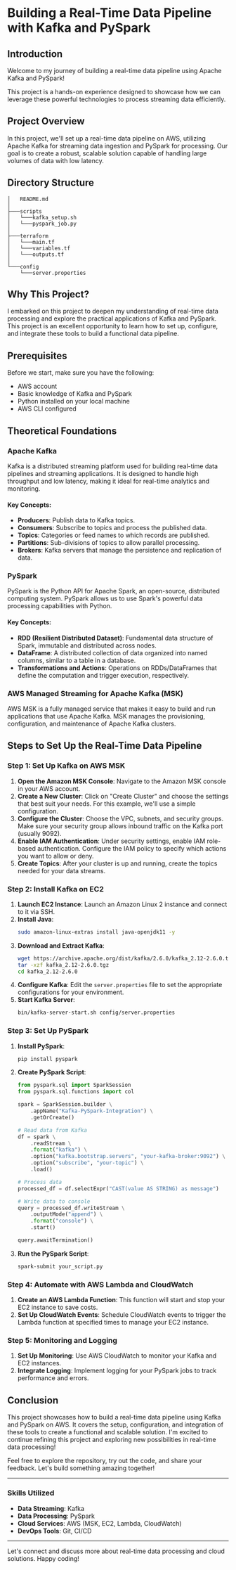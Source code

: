 # Building a Real-Time Data Pipeline with Kafka and PySpark

## Introduction

Welcome to my journey of building a real-time data pipeline using Apache Kafka and PySpark! 

This project is a hands-on experience designed to showcase how we can leverage these powerful technologies to process streaming data efficiently.

## Project Overview

In this project, we'll set up a real-time data pipeline on AWS, utilizing Apache Kafka for streaming data ingestion and PySpark for processing. Our goal is to create a robust, scalable solution capable of handling large volumes of data with low latency.

## Directory Structure
```
│   README.md      
│      
├───scripts      
│   └───kafka_setup.sh         
│   └───pyspark_job.py      
│      
├───terraform      
│   └───main.tf      
│   └───variables.tf      
│   └───outputs.tf      
│      
└───config      
    └───server.properties
```

## Why This Project?

I embarked on this project to deepen my understanding of real-time data processing and explore the practical applications of Kafka and PySpark. This project is an excellent opportunity to learn how to set up, configure, and integrate these tools to build a functional data pipeline.

## Prerequisites

Before we start, make sure you have the following:

- AWS account
- Basic knowledge of Kafka and PySpark
- Python installed on your local machine
- AWS CLI configured

## Theoretical Foundations

### Apache Kafka

Kafka is a distributed streaming platform used for building real-time data pipelines and streaming applications. It is designed to handle high throughput and low latency, making it ideal for real-time analytics and monitoring.

#### Key Concepts:

- **Producers**: Publish data to Kafka topics.
- **Consumers**: Subscribe to topics and process the published data.
- **Topics**: Categories or feed names to which records are published.
- **Partitions**: Sub-divisions of topics to allow parallel processing.
- **Brokers**: Kafka servers that manage the persistence and replication of data.

### PySpark

PySpark is the Python API for Apache Spark, an open-source, distributed computing system. PySpark allows us to use Spark's powerful data processing capabilities with Python.

#### Key Concepts:

- **RDD (Resilient Distributed Dataset)**: Fundamental data structure of Spark, immutable and distributed across nodes.
- **DataFrame**: A distributed collection of data organized into named columns, similar to a table in a database.
- **Transformations and Actions**: Operations on RDDs/DataFrames that define the computation and trigger execution, respectively.

### AWS Managed Streaming for Apache Kafka (MSK)

AWS MSK is a fully managed service that makes it easy to build and run applications that use Apache Kafka. MSK manages the provisioning, configuration, and maintenance of Apache Kafka clusters.

## Steps to Set Up the Real-Time Data Pipeline

### Step 1: Set Up Kafka on AWS MSK

1. **Open the Amazon MSK Console**: Navigate to the Amazon MSK console in your AWS account.
2. **Create a New Cluster**: Click on "Create Cluster" and choose the settings that best suit your needs. For this example, we'll use a simple configuration.
3. **Configure the Cluster**: Choose the VPC, subnets, and security groups. Make sure your security group allows inbound traffic on the Kafka port (usually 9092).
4. **Enable IAM Authentication**: Under security settings, enable IAM role-based authentication. Configure the IAM policy to specify which actions you want to allow or deny.
5. **Create Topics**: After your cluster is up and running, create the topics needed for your data streams.

### Step 2: Install Kafka on EC2

1. **Launch EC2 Instance**: Launch an Amazon Linux 2 instance and connect to it via SSH.
2. **Install Java**:
   ```bash
   sudo amazon-linux-extras install java-openjdk11 -y
   ```
3. **Download and Extract Kafka**:
   ```bash
   wget https://archive.apache.org/dist/kafka/2.6.0/kafka_2.12-2.6.0.tgz
   tar -xzf kafka_2.12-2.6.0.tgz
   cd kafka_2.12-2.6.0
   ```
4. **Configure Kafka**:
   Edit the `server.properties` file to set the appropriate configurations for your environment.
5. **Start Kafka Server**:
   ```bash
   bin/kafka-server-start.sh config/server.properties
   ```

### Step 3: Set Up PySpark

1. **Install PySpark**:
   ```bash
   pip install pyspark
   ```
2. **Create PySpark Script**:
   ```python
   from pyspark.sql import SparkSession
   from pyspark.sql.functions import col

   spark = SparkSession.builder \
       .appName("Kafka-PySpark-Integration") \
       .getOrCreate()

   # Read data from Kafka
   df = spark \
       .readStream \
       .format("kafka") \
       .option("kafka.bootstrap.servers", "your-kafka-broker:9092") \
       .option("subscribe", "your-topic") \
       .load()

   # Process data
   processed_df = df.selectExpr("CAST(value AS STRING) as message")

   # Write data to console
   query = processed_df.writeStream \
       .outputMode("append") \
       .format("console") \
       .start()

   query.awaitTermination()
   ```
3. **Run the PySpark Script**:
   ```bash
   spark-submit your_script.py
   ```

### Step 4: Automate with AWS Lambda and CloudWatch

1. **Create an AWS Lambda Function**: This function will start and stop your EC2 instance to save costs.
2. **Set Up CloudWatch Events**: Schedule CloudWatch events to trigger the Lambda function at specified times to manage your EC2 instance.

### Step 5: Monitoring and Logging

1. **Set Up Monitoring**: Use AWS CloudWatch to monitor your Kafka and EC2 instances.
2. **Integrate Logging**: Implement logging for your PySpark jobs to track performance and errors.

## Conclusion

This project showcases how to build a real-time data pipeline using Kafka and PySpark on AWS. It covers the setup, configuration, and integration of these tools to create a functional and scalable solution. I'm excited to continue refining this project and exploring new possibilities in real-time data processing!

Feel free to explore the repository, try out the code, and share your feedback. Let's build something amazing together!

---

### Skills Utilized

- **Data Streaming**: Kafka
- **Data Processing**: PySpark
- **Cloud Services**: AWS (MSK, EC2, Lambda, CloudWatch)
- **DevOps Tools**: Git, CI/CD

---

Let's connect and discuss more about real-time data processing and cloud solutions. Happy coding!
